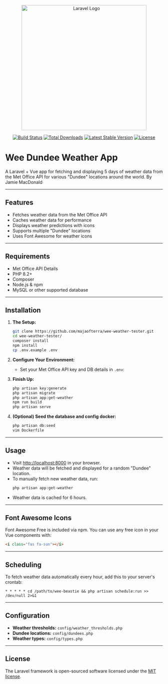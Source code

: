 <p align="center"><a href="https://laravel.com" target="_blank"><img src="https://raw.githubusercontent.com/laravel/art/master/logo-lockup/5%20SVG/2%20CMYK/1%20Full%20Color/laravel-logolockup-cmyk-red.svg" width="400" alt="Laravel Logo"></a></p>

<p align="center">
<a href="https://github.com/laravel/framework/actions"><img src="https://github.com/laravel/framework/workflows/tests/badge.svg" alt="Build Status"></a>
<a href="https://packagist.org/packages/laravel/framework"><img src="https://img.shields.io/packagist/dt/laravel/framework" alt="Total Downloads"></a>
<a href="https://packagist.org/packages/laravel/framework"><img src="https://img.shields.io/packagist/v/laravel/framework" alt="Latest Stable Version"></a>
<a href="https://packagist.org/packages/laravel/framework"><img src="https://img.shields.io/packagist/l/laravel/framework" alt="License"></a>
</p>

# Wee Dundee Weather App

A Laravel + Vue app for fetching and displaying 5 days of weather data from the Met Office API for various "Dundee" locations around the world. By Jamie MacDonald

---

## Features

- Fetches weather data from the Met Office API
- Caches weather data for performance
- Displays weather predictions with icons
- Supports multiple "Dundee" locations
- Uses Font Awesome for weather icons

---

## Requirements

- Met Office API Details
- PHP 8.2+
- Composer
- Node.js & npm
- MySQL or other supported database

---

## Installation

1. **The Setup:**
    ```sh
    git clone https://github.com/majaofterra/wee-weather-tester.git
    cd wee-weather-tester/
    composer install
    npm install
    cp .env.example .env
    ```

2. **Configure Your Environment:**
    - Set your Met Office API key and DB details in `.env`:

3. **Finish Up:**
    ```sh
    php artisan key:generate
    php artisan migrate
    php artisan app:get-weather
    npm run build
    php artisan serve
    ```

4. **(Optional) Seed the database and config docker:**
    ```sh
    php artisan db:seed
    vim Dockerfile
    ```

---

## Usage

- Visit [http://localhost:8000](http://localhost:8000) in your browser.
- Weather data will be fetched and displayed for a random "Dundee" location.
- To manually fetch new weather data, run:
    ```sh
    php artisan app:get-weather
    ```
- Weather data is cached for 6 hours.

---

## Font Awesome Icons

Font Awesome Free is included via npm. You can use any free icon in your Vue components with:
```html
<i class="fas fa-sun"></i>
```

---

## Scheduling

To fetch weather data automatically every hour, add this to your server's crontab:
```
* * * * * cd /path/to/wee-beastie && php artisan schedule:run >> /dev/null 2>&1
```

---

## Configuration

- **Weather thresholds:** `config/weather_thresholds.php`
- **Dundee locations:** `config/dundees.php`
- **Weather types:** `config/types.php`

---

## License

The Laravel framework is open-sourced software licensed under the [MIT license](https://opensource.org/licenses/MIT).
